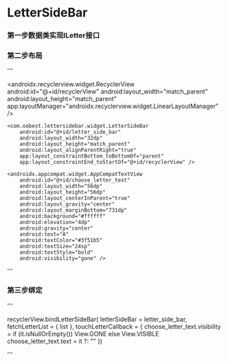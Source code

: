# LetterSideBar

### 第一步数据类实现ILetter接口

### 第二步布局

'''

 <androidx.recyclerview.widget.RecyclerView
        android:id="@+id/recyclerView"
        android:layout_width="match_parent"
        android:layout_height="match_parent"
        app:layoutManager="androidx.recyclerview.widget.LinearLayoutManager" />

    <com.oobest.lettersidebar.widget.LetterSideBar
        android:id="@+id/letter_side_bar"
        android:layout_width="32dp"
        android:layout_height="match_parent"
        android:layout_alignParentRight="true"
        app:layout_constraintBottom_toBottomOf="parent"
        app:layout_constraintEnd_toStartOf="@+id/recyclerView" />

    <androidx.appcompat.widget.AppCompatTextView
        android:id="@+id/choose_letter_text"
        android:layout_width="56dp"
        android:layout_height="56dp"
        android:layout_centerInParent="true"
        android:layout_gravity="center"
        android:layout_marginBottom="731dp"
        android:background="#ffffff"
        android:elevation="4dp"
        android:gravity="center"
        android:text="A"
        android:textColor="#3f51b5"
        android:textSize="24sp"
        android:textStyle="bold"
        android:visibility="gone" />
        
'''

### 第三步绑定

'''

  recyclerView.bindLetterSideBar(
            letterSideBar = letter_side_bar,
            fetchLetterList = { list },
            touchLetterCallback = {
                choose_letter_text.visibility = if (it.isNullOrEmpty()) View.GONE else View.VISIBLE
                choose_letter_text.text = it ?: ""
            })
            
'''

